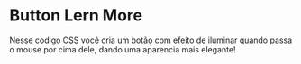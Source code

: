 # Button Lern More

Nesse codigo CSS você cria um botão com efeito de iluminar quando passa o mouse por cima dele, dando uma aparencia mais elegante!